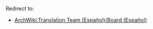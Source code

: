 Redirect to:

*   [ArchWiki:Translation Team (Español)/Board (Español)](/index.php/ArchWiki:Translation_Team_(Espa%C3%B1ol)/Board_(Espa%C3%B1ol) "ArchWiki:Translation Team (Español)/Board (Español)")